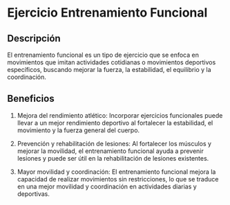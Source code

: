 # Ejercicio Entrenamiento Funcional 

## Descripción
El entrenamiento funcional es un tipo de ejercicio que se enfoca en movimientos que imitan actividades cotidianas o movimientos deportivos específicos, buscando mejorar la fuerza, la estabilidad, el equilibrio y la coordinación.

## Beneficios
1. Mejora del rendimiento atlético:
Incorporar ejercicios funcionales puede llevar a un mejor rendimiento deportivo al fortalecer la estabilidad, el movimiento y la fuerza general del cuerpo.

2. Prevención y rehabilitación de lesiones:
Al fortalecer los músculos y mejorar la movilidad, el entrenamiento funcional ayuda a prevenir lesiones y puede ser útil en la rehabilitación de lesiones existentes.

3. Mayor movilidad y coordinación:
El entrenamiento funcional mejora la capacidad de realizar movimientos sin restricciones, lo que se traduce en una mejor movilidad y coordinación en actividades diarias y deportivas.
